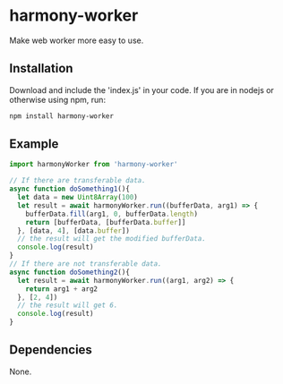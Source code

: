 # harmony-worker
Make web worker more easy to use.

## Installation
Download and include the 'index.js' in your code. If you are in nodejs or otherwise using npm, run:
```sh
npm install harmony-worker
```

## Example
```javascript
import harmonyWorker from 'harmony-worker'

// If there are transferable data.
async function doSomething1(){
  let data = new Uint8Array(100)
  let result = await harmonyWorker.run((bufferData, arg1) => {
    bufferData.fill(arg1, 0, bufferData.length)
    return [bufferData, [bufferData.buffer]]
  }, [data, 4], [data.buffer])
  // the result will get the modified bufferData.
  console.log(result)
}
// If there are not transferable data.
async function doSomething2(){
  let result = await harmonyWorker.run((arg1, arg2) => {
    return arg1 + arg2
  }, [2, 4])
  // the result will get 6.
  console.log(result)
}
```
## Dependencies
None.
